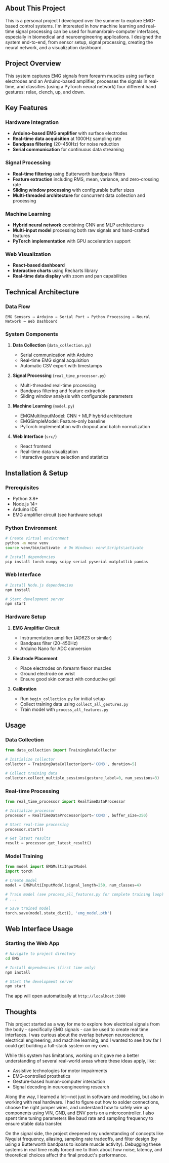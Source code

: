 ## About This Project

This is a personal project I developed over the summer to explore EMG-based control systems. I'm interested in how machine learning and real-time signal processing can be used for human/brain-computer interfaces, especially in biomedical and neuroengineering applications. I designed the system end-to-end, from sensor setup, signal processing, creating the neural network, and a visualization dashboard.

## Project Overview

This system captures EMG signals from forearm muscles using surface electrodes and an Arduino-based amplifier, processes the signals in real-time, and classifies (using a PyTorch neural network) four different hand gestures: relax, clench, up, and down.

## Key Features

### Hardware Integration
- **Arduino-based EMG amplifier** with surface electrodes
- **Real-time data acquisition** at 1000Hz sampling rate
- **Bandpass filtering** (20-450Hz) for noise reduction
- **Serial communication** for continuous data streaming

### Signal Processing
- **Real-time filtering** using Butterworth bandpass filters
- **Feature extraction** including RMS, mean, variance, and zero-crossing rate
- **Sliding window processing** with configurable buffer sizes
- **Multi-threaded architecture** for concurrent data collection and processing

### Machine Learning
- **Hybrid neural network** combining CNN and MLP architectures
- **Multi-input model** processing both raw signals and hand-crafted features
- **PyTorch implementation** with GPU acceleration support

### Web Visualization
- **React-based dashboard**
- **Interactive charts** using Recharts library
- **Real-time data display** with zoom and pan capabilities

## Technical Architecture

### Data Flow
```
EMG Sensors → Arduino → Serial Port → Python Processing → Neural Network → Web Dashboard
```

### System Components

1. **Data Collection** (`data_collection.py`)
   - Serial communication with Arduino
   - Real-time EMG signal acquisition
   - Automatic CSV export with timestamps

2. **Signal Processing** (`real_time_processor.py`)
   - Multi-threaded real-time processing
   - Bandpass filtering and feature extraction
   - Sliding window analysis with configurable parameters

3. **Machine Learning** (`model.py`)
   - EMGMultiInputModel: CNN + MLP hybrid architecture
   - EMGSimpleModel: Feature-only baseline
   - PyTorch implementation with dropout and batch normalization

4. **Web Interface** (`src/`)
   - React frontend
   - Real-time data visualization
   - Interactive gesture selection and statistics

## Installation & Setup

### Prerequisites
- Python 3.8+
- Node.js 14+
- Arduino IDE
- EMG amplifier circuit (see hardware setup)

### Python Environment
```bash
# Create virtual environment
python -m venv venv
source venv/bin/activate  # On Windows: venv\Scripts\activate

# Install dependencies
pip install torch numpy scipy serial pyserial matplotlib pandas
```

### Web Interface
```bash
# Install Node.js dependencies
npm install

# Start development server
npm start
```

### Hardware Setup
1. **EMG Amplifier Circuit**
   - Instrumentation amplifier (AD623 or similar)
   - Bandpass filter (20-450Hz)
   - Arduino Nano for ADC conversion

2. **Electrode Placement**
   - Place electrodes on forearm flexor muscles
   - Ground electrode on wrist
   - Ensure good skin contact with conductive gel

3. **Calibration**
   - Run `begin_collection.py` for initial setup
   - Collect training data using `collect_all_gestures.py`
   - Train model with `process_all_features.py`

## Usage

### Data Collection
```python
from data_collection import TrainingDataCollector

# Initialize collector
collector = TrainingDataCollector(port='COM3', duration=5)

# Collect training data
collector.collect_multiple_sessions(gesture_label=0, num_sessions=3)
```

### Real-time Processing
```python
from real_time_processor import RealTimeDataProcessor

# Initialize processor
processor = RealTimeDataProcessor(port='COM3', buffer_size=250)

# Start real-time processing
processor.start()

# Get latest results
result = processor.get_latest_result()
```

### Model Training
```python
from model import EMGMultiInputModel
import torch

# Create model
model = EMGMultiInputModel(signal_length=250, num_classes=4)

# Train model (see process_all_features.py for complete training loop)
# ...

# Save trained model
torch.save(model.state_dict(), 'emg_model.pth')
```

## Web Interface Usage

### Starting the Web App
```bash
# Navigate to project directory
cd EMG

# Install dependencies (first time only)
npm install

# Start the development server
npm start
```

The app will open automatically at `http://localhost:3000`

## Thoughts

This project started as a way for me to explore how electrical signals from the body - specifically EMG signals - can be used to create real time interfaces. I was curious about the overlap between neuroscience, electrical engineering, and machine learning, and I wanted to see how far I could get building a full-stack system on my own.

While this system has limitations, working on it gave me a better understanding of several real-world areas where these ideas apply, like:
- Assistive technologies for motor impairments
- EMG-controlled prosthetics
- Gesture-based human-computer interaction
- Signal decoding in neuroengineering research

Along the way, I learned a lot—not just in software and modeling, but also in working with real hardware. I had to figure out how to solder connections, choose the right jumper wires, and understand how to safely wire up components using VIN, GND, and ENV ports on a microcontroller. I also spent time tuning parameters like baud rate and sampling frequency to ensure stable data transfer.

On the signal side, the project deepened my understanding of concepts like Nyquist frequency, aliasing, sampling rate tradeoffs, and filter design (by using a Butterworth bandpass to isolate muscle activity). Debugging these systems in real time really forced me to think about how noise, latency, and theoretical choices affect the final product's performance.